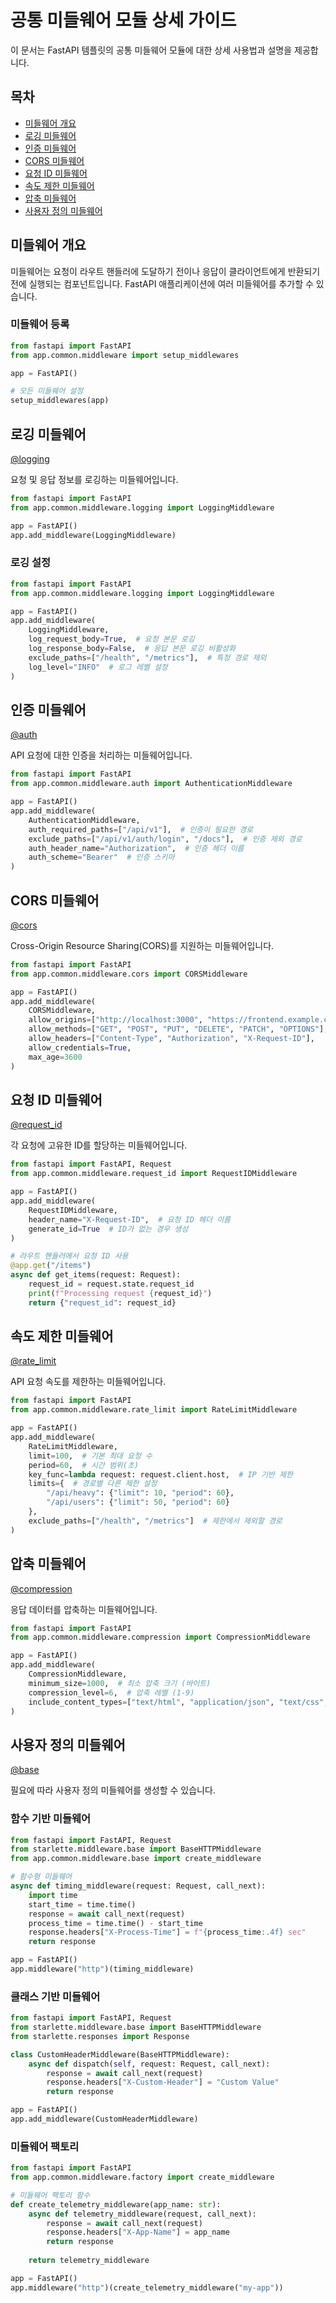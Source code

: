 # 공통 미들웨어 모듈 상세 가이드

이 문서는 FastAPI 템플릿의 공통 미들웨어 모듈에 대한 상세 사용법과 설명을 제공합니다.

## 목차

- [미들웨어 개요](#미들웨어-개요)
- [로깅 미들웨어](#로깅-미들웨어)
- [인증 미들웨어](#인증-미들웨어)
- [CORS 미들웨어](#cors-미들웨어)
- [요청 ID 미들웨어](#요청-id-미들웨어)
- [속도 제한 미들웨어](#속도-제한-미들웨어)
- [압축 미들웨어](#압축-미들웨어)
- [사용자 정의 미들웨어](#사용자-정의-미들웨어)

## 미들웨어 개요

미들웨어는 요청이 라우트 핸들러에 도달하기 전이나 응답이 클라이언트에게 반환되기 전에 실행되는 컴포넌트입니다. FastAPI 애플리케이션에 여러 미들웨어를 추가할 수 있습니다.

### 미들웨어 등록

```python
from fastapi import FastAPI
from app.common.middleware import setup_middlewares

app = FastAPI()

# 모든 미들웨어 설정
setup_middlewares(app)
```

## 로깅 미들웨어

[@logging](/fastapi_template/app/common/middleware/logging.py)

요청 및 응답 정보를 로깅하는 미들웨어입니다.

```python
from fastapi import FastAPI
from app.common.middleware.logging import LoggingMiddleware

app = FastAPI()
app.add_middleware(LoggingMiddleware)
```

### 로깅 설정

```python
from fastapi import FastAPI
from app.common.middleware.logging import LoggingMiddleware

app = FastAPI()
app.add_middleware(
    LoggingMiddleware,
    log_request_body=True,  # 요청 본문 로깅
    log_response_body=False,  # 응답 본문 로깅 비활성화
    exclude_paths=["/health", "/metrics"],  # 특정 경로 제외
    log_level="INFO"  # 로그 레벨 설정
)
```

## 인증 미들웨어

[@auth](/fastapi_template/app/common/middleware/auth.py)

API 요청에 대한 인증을 처리하는 미들웨어입니다.

```python
from fastapi import FastAPI
from app.common.middleware.auth import AuthenticationMiddleware

app = FastAPI()
app.add_middleware(
    AuthenticationMiddleware,
    auth_required_paths=["/api/v1"],  # 인증이 필요한 경로
    exclude_paths=["/api/v1/auth/login", "/docs"],  # 인증 제외 경로
    auth_header_name="Authorization",  # 인증 헤더 이름
    auth_scheme="Bearer"  # 인증 스키마
)
```

## CORS 미들웨어

[@cors](/fastapi_template/app/common/middleware/cors.py)

Cross-Origin Resource Sharing(CORS)를 지원하는 미들웨어입니다.

```python
from fastapi import FastAPI
from app.common.middleware.cors import CORSMiddleware

app = FastAPI()
app.add_middleware(
    CORSMiddleware,
    allow_origins=["http://localhost:3000", "https://frontend.example.com"],
    allow_methods=["GET", "POST", "PUT", "DELETE", "PATCH", "OPTIONS"],
    allow_headers=["Content-Type", "Authorization", "X-Request-ID"],
    allow_credentials=True,
    max_age=3600
)
```

## 요청 ID 미들웨어

[@request_id](/fastapi_template/app/common/middleware/request_id.py)

각 요청에 고유한 ID를 할당하는 미들웨어입니다.

```python
from fastapi import FastAPI, Request
from app.common.middleware.request_id import RequestIDMiddleware

app = FastAPI()
app.add_middleware(
    RequestIDMiddleware,
    header_name="X-Request-ID",  # 요청 ID 헤더 이름
    generate_id=True  # ID가 없는 경우 생성
)

# 라우트 핸들러에서 요청 ID 사용
@app.get("/items")
async def get_items(request: Request):
    request_id = request.state.request_id
    print(f"Processing request {request_id}")
    return {"request_id": request_id}
```

## 속도 제한 미들웨어

[@rate_limit](/fastapi_template/app/common/middleware/rate_limit.py)

API 요청 속도를 제한하는 미들웨어입니다.

```python
from fastapi import FastAPI
from app.common.middleware.rate_limit import RateLimitMiddleware

app = FastAPI()
app.add_middleware(
    RateLimitMiddleware,
    limit=100,  # 기본 최대 요청 수
    period=60,  # 시간 범위(초)
    key_func=lambda request: request.client.host,  # IP 기반 제한
    limits={  # 경로별 다른 제한 설정
        "/api/heavy": {"limit": 10, "period": 60},
        "/api/users": {"limit": 50, "period": 60}
    },
    exclude_paths=["/health", "/metrics"]  # 제한에서 제외할 경로
)
```

## 압축 미들웨어

[@compression](/fastapi_template/app/common/middleware/compression.py)

응답 데이터를 압축하는 미들웨어입니다.

```python
from fastapi import FastAPI
from app.common.middleware.compression import CompressionMiddleware

app = FastAPI()
app.add_middleware(
    CompressionMiddleware,
    minimum_size=1000,  # 최소 압축 크기 (바이트)
    compression_level=6,  # 압축 레벨 (1-9)
    include_content_types=["text/html", "application/json", "text/css", "application/javascript"]
)
```

## 사용자 정의 미들웨어

[@base](/fastapi_template/app/common/middleware/base.py)

필요에 따라 사용자 정의 미들웨어를 생성할 수 있습니다.

### 함수 기반 미들웨어

```python
from fastapi import FastAPI, Request
from starlette.middleware.base import BaseHTTPMiddleware
from app.common.middleware.base import create_middleware

# 함수형 미들웨어
async def timing_middleware(request: Request, call_next):
    import time
    start_time = time.time()
    response = await call_next(request)
    process_time = time.time() - start_time
    response.headers["X-Process-Time"] = f"{process_time:.4f} sec"
    return response

app = FastAPI()
app.middleware("http")(timing_middleware)
```

### 클래스 기반 미들웨어

```python
from fastapi import FastAPI, Request
from starlette.middleware.base import BaseHTTPMiddleware
from starlette.responses import Response

class CustomHeaderMiddleware(BaseHTTPMiddleware):
    async def dispatch(self, request: Request, call_next):
        response = await call_next(request)
        response.headers["X-Custom-Header"] = "Custom Value"
        return response

app = FastAPI()
app.add_middleware(CustomHeaderMiddleware)
```

### 미들웨어 팩토리

```python
from fastapi import FastAPI
from app.common.middleware.factory import create_middleware

# 미들웨어 팩토리 함수
def create_telemetry_middleware(app_name: str):
    async def telemetry_middleware(request, call_next):
        response = await call_next(request)
        response.headers["X-App-Name"] = app_name
        return response
    
    return telemetry_middleware

app = FastAPI()
app.middleware("http")(create_telemetry_middleware("my-app"))
```

